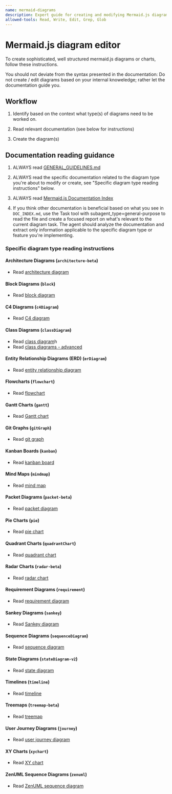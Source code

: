 ```yaml
---
name: mermaid-diagrams
description: Expert guide for creating and modifying Mermaid.js diagrams. Supports all diagram types including architecture diagrams, block diagrams, C4 diagrams, class diagrams, ERDs, flowcharts, Gantt charts, git graphs, kanban boards, mind maps, packet diagrams, pie charts, quadrant charts, radar charts, requirement diagrams, Sankey diagrams, sequence diagrams, state diagrams, timelines, treemaps, user journey diagrams, XY charts, and ZenUML. Activate when user requests diagram creation, visualization of processes/data/architecture, system documentation, or when working with .mmd files or mermaid code blocks in markdown files.
allowed-tools: Read, Write, Edit, Grep, Glob
---
```


# Mermaid.js diagram editor

To create sophisticated, well structured mermaid.js diagrams or charts, follow these instructions.

You should not deviate from the syntax presented in the documentation: Do not create / edit diagrams based on your internal knoweledge; rather let the documentation guide you.

## Workflow

1. Identify based on the context what type(s) of diagrams need to be worked on.

2. Read relevant documentation (see below for instructions)

3. Create the diagram(s)

## Documentation reading guidance

1. ALWAYS read [GENERAL_GUIDELINES.md](./GENERAL_GUIDELINES.md)

2. ALWAYS read the specific documentation related to the diagram type you're about to modify or create, see "Specific diagram type reading instructions" below.

2. ALWAYS read [Mermaid.js Documentation Index](./DOC_INDEX.md)

4. If you think other documentation is beneficial based on what you see in `DOC_INDEX.md`, use the Task tool with subagent_type=general-purpose to read the file and create a focused report on what's relevant to the current diagram task. The agent should analyze the documentation and extract only information applicable to the specific diagram type or feature you're implementing.

### Specific diagram type reading instructions

#### Architecture Diagrams (`architecture-beta`)

- Read [architecture diagram](./mermaid_docs/syntax/architecture.md)

#### Block Diagrams (`block`)

- Read [block diagram](./mermaid_docs/syntax/block.md)

#### C4 Diagrams (`c4Diagram`)

- Read [C4 diagram](./mermaid_docs/syntax/c4.md)

#### Class Diagrams (`classDiagram`)

- Read [class diagram](./mermaid_docs/syntax/classDiagram.md)h
- Read [class diagrams - advanced](./ADVANCED_CLASS_DIAGRAMS.md)

#### Entity Relationship Diagrams (ERD) (`erDiagram`)

- Read [entity relationship diagram](./mermaid_docs/syntax/entityRelationshipDiagram.md)

#### Flowcharts (`flowchart`)

- Read [flowchart](./mermaid_docs/syntax/flowchart.md)

#### Gantt Charts (`gantt`)

- Read [Gantt chart](./mermaid_docs/syntax/gantt.md)

#### Git Graphs (`gitGraph`)

- Read [git graph](./mermaid_docs/syntax/gitgraph.md)

#### Kanban Boards (`kanban`)

- Read [kanban board](./mermaid_docs/syntax/kanban.md)

#### Mind Maps (`mindmap`)

- Read [mind map](./mermaid_docs/syntax/mindmap.md)

#### Packet Diagrams (`packet-beta`)

- Read [packet diagram](./mermaid_docs/syntax/packet.md)

#### Pie Charts (`pie`)

- Read [pie chart](./mermaid_docs/syntax/pie.md)

#### Quadrant Charts (`quadrantChart`)

- Read [quadrant chart](./mermaid_docs/syntax/quadrantChart.md)

#### Radar Charts (`radar-beta`)

- Read [radar chart](./mermaid_docs/syntax/radar.md)

#### Requirement Diagrams (`requirement`)

- Read [requirement diagram](./mermaid_docs/syntax/requirementDiagram.md)

#### Sankey Diagrams (`sankey`)

- Read [Sankey diagram](./mermaid_docs/syntax/sankey.md)

#### Sequence Diagrams (`sequenceDiagram`)

- Read [sequence diagram](./mermaid_docs/syntax/sequenceDiagram.md)

#### State Diagrams (`stateDiagram-v2`)

- Read [state diagram](./mermaid_docs/syntax/stateDiagram.md)

#### Timelines (`timeline`)

- Read [timeline](./mermaid_docs/syntax/timeline.md)

#### Treemaps (`treemap-beta`)

- Read [treemap](./mermaid_docs/syntax/treemap.md)

#### User Journey Diagrams (`journey`)

- Read [user journey diagram](./mermaid_docs/syntax/userJourney.md)

#### XY Charts (`xychart`)

- Read [XY chart](./mermaid_docs/syntax/xyChart.md)

#### ZenUML Sequence Diagrams (`zenuml`)

- Read [ZenUML sequence diagram](./mermaid_docs/syntax/zenuml.md)
